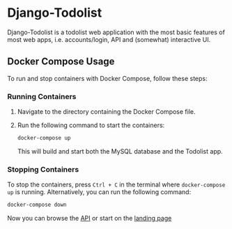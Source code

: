 # Django-Todolist

Django-Todolist is a todolist web application with the most basic features of most web apps, i.e. accounts/login, API and (somewhat) interactive UI.

## Docker Compose Usage
To run and stop containers with Docker Compose, follow these steps:

### Running Containers
1. Navigate to the directory containing the Docker Compose file.
2. Run the following command to start the containers:

    ```bash
    docker-compose up
    ```

   This will build and start both the MySQL database and the Todolist app.

### Stopping Containers
To stop the containers, press `Ctrl + C` in the terminal where `docker-compose up` is running. Alternatively, you can run the following command:

```bash
docker-compose down
```

Now you can browse the [API](http://localhost:8000/api/)
or start on the [landing page](http://localhost:8000/)








